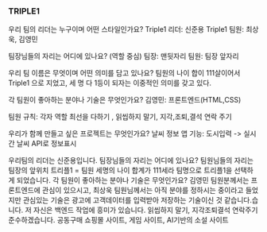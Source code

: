 
###  TRIPLE1    
우리 팀의 리더는 누구이며 어떤 스타일인가요?
Triple1 리더: 신준용
Triple1 팀원: 최상욱, 김영민

팀장님들의 자리는 어디에 있나요? (역할 중심)
팀장: 맨뒷자리
팀원: 팀장 앞자리

우리 팀 이름은 무엇이며 어떤 의미를 담고 있나요?
팀원의 나이 합이 111살이어서 Triple1 으로 지었고, 세 명 다 1등이 되자는 이중적인 의미를 갖고 있다.

각 팀원이 좋아하는 분야나 기술은 무엇인가요?
김영민: 프론트엔드(HTML,CSS)

팀원 규칙: 각자 역할 최선을 다하기 , 읽씹하지 말기, 지각,조퇴,결석 연락 주기

우리가 함께 만들고 싶은 프로젝트는 무엇인가요?
날씨 정보 앱
기능: 도시입력 -> 실시간 날씨 API로 정보표시

우리팀의 리더는 신준용입니다.
팀장님들의 자리는 어디에 있나요?
팀원님들의 자리는 팀장의 앞위치 
트리플1 = 팀원 세명의 나이 합계가 111세라 팀명으로 트리플1을 선택하게 되었습니다.
각 팀원이 좋아하는 분야나 기술은 무엇인가요? 김영민 팀원분께서는 프론트엔드에 관심이 있으시고, 최상욱 팀원님께서는 아직 분야를 정하시는 중이라고 들었지만 관심있는 기술은 광고에 고객데이터를 입력받아 저장하는 기술이신 것 같습니다.습니다. 저 자신은 백엔드 작업에 흥미가 있습니다.
읽씹하지 말기, 지각조퇴결석 연락주기 준수하겠습니다.
공동구매 쇼핑몰 사이트, 게임 사이트, AI기반의 소설 사이트




